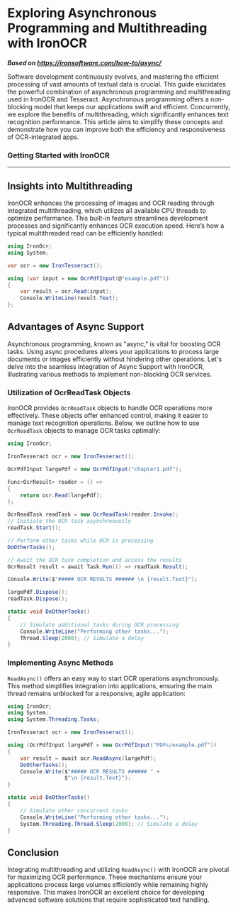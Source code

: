 # Exploring Asynchronous Programming and Multithreading with IronOCR

***Based on <https://ironsoftware.com/how-to/async/>***


Software development continuously evolves, and mastering the efficient processing of vast amounts of textual data is crucial. This guide elucidates the powerful combination of asynchronous programming and multithreading used in IronOCR and Tesseract. Asynchronous programming offers a non-blocking model that keeps our applications swift and efficient. Concurrently, we explore the benefits of multithreading, which significantly enhances text recognition performance. This article aims to simplify these concepts and demonstrate how you can improve both the efficiency and responsiveness of OCR-integrated apps.

<h3>Getting Started with IronOCR</h3>

--------------------------------------

## Insights into Multithreading

IronOCR enhances the processing of images and OCR reading through integrated multithreading, which utilizes all available CPU threads to optimize performance. This built-in feature streamlines development processes and significantly enhances OCR execution speed. Here’s how a typical multithreaded read can be efficiently handled:

```cs
using IronOcr;
using System;

var ocr = new IronTesseract();

using (var input = new OcrPdfInput(@"example.pdf"))
{
    var result = ocr.Read(input);
    Console.WriteLine(result.Text);
};
```

## Advantages of Async Support

Asynchronous programming, known as "async," is vital for boosting OCR tasks. Using async procedures allows your applications to process large documents or images efficiently without hindering other operations. Let's delve into the seamless integration of Async Support with IronOCR, illustrating various methods to implement non-blocking OCR services.

### Utilization of OcrReadTask Objects

IronOCR provides `OcrReadTask` objects to handle OCR operations more effectively. These objects offer enhanced control, making it easier to manage text recognition operations. Below, we outline how to use `OcrReadTask` objects to manage OCR tasks optimally:

```cs
using IronOcr;

IronTesseract ocr = new IronTesseract();

OcrPdfInput largePdf = new OcrPdfInput("chapter1.pdf");

Func<OcrResult> reader = () =>
{
    return ocr.Read(largePdf);
};

OcrReadTask readTask = new OcrReadTask(reader.Invoke);
// Initiate the OCR task asynchronously
readTask.Start();

// Perform other tasks while OCR is processing
DoOtherTasks();

// Await the OCR task completion and access the results
OcrResult result = await Task.Run(() => readTask.Result);

Console.Write($"##### OCR RESULTS ###### \n {result.Text}");

largePdf.Dispose();
readTask.Dispose();

static void DoOtherTasks()
{
    // Simulate additional tasks during OCR processing
    Console.WriteLine("Performing other tasks...");
    Thread.Sleep(2000); // Simulate a delay
}
```

### Implementing Async Methods

`ReadAsync()` offers an easy way to start OCR operations asynchronously. This method simplifies integration into applications, ensuring the main thread remains unblocked for a responsive, agile application:

```cs
using IronOcr;
using System;
using System.Threading.Tasks;

IronTesseract ocr = new IronTesseract();

using (OcrPdfInput largePdf = new OcrPdfInput("PDFs/example.pdf"))
{
    var result = await ocr.ReadAsync(largePdf);
    DoOtherTasks();
    Console.Write($"##### OCR RESULTS ###### " +
                  $"\n {result.Text}");
}

static void DoOtherTasks()
{
    // Simulate other concurrent tasks
    Console.WriteLine("Performing other tasks...");
    System.Threading.Thread.Sleep(2000); // Simulate a delay
}
```

## Conclusion

Integrating multithreading and utilizing `ReadAsync()` with IronOCR are pivotal for maximizing OCR performance. These mechanisms ensure your applications process large volumes efficiently while remaining highly responsive. This makes IronOCR an excellent choice for developing advanced software solutions that require sophisticated text handling.